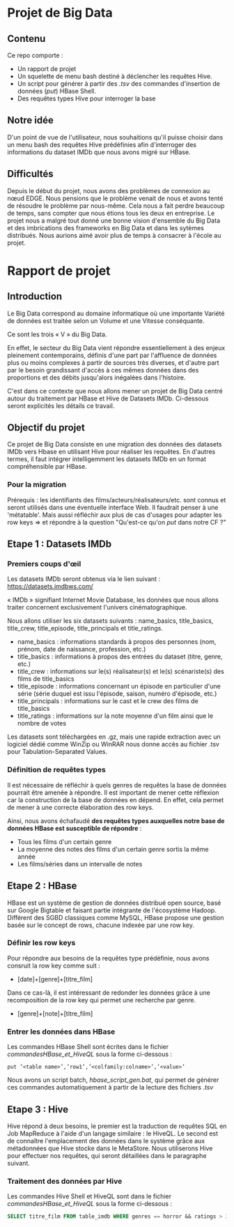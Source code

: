 # Projet de Big Data
## Contenu
Ce repo comporte :
- Un rapport de projet
- Un squelette de menu bash destiné à déclencher les requêtes Hive.
- Un script pour générer à partir des *.tsv* des commandes d'insertion de données (_put_) HBase Shell.
- Des requêtes types Hive pour interroger la base

## Notre idée
D'un point de vue de l'utilisateur, nous souhaitions qu'il puisse choisir dans un menu bash des requêtes Hive prédéfinies afin d'interroger des informations du dataset IMDb que nous avons migré sur HBase.

## Difficultés
Depuis le début du projet, nous avons des problèmes de connexion au nœud EDGE. 
Nous pensions que le problème venait de nous et avons tenté de résoudre le problème par nous-même. 
Cela nous a fait perdre beaucoup de temps, sans compter que nous étions tous les deux en entreprise.
Le projet nous a malgré tout donné une bonne vision d'ensemble du Big Data et des imbrications des frameworks en Big Data et dans les sytèmes distribués.
Nous aurions aimé avoir plus de temps à consacrer à l'école au projet.

# Rapport de projet
## Introduction
Le Big Data correspond au domaine informatique où une importante Variété de données est traitée selon un Volume et une Vitesse conséquante.

Ce sont les trois « V » du Big Data.

En effet, le secteur du Big Data vient répondre essentiellement à des enjeux pleinement contemporains, définis d'une part par l'affluence de données plus ou moins complexes à partir de sources très diverses, et d'autre part par le besoin grandissant d'accès à ces mêmes données dans des proportions et des débits jusqu'alors inégalées dans l'histoire.

C'est dans ce contexte que nous allons mener un projet de Big Data centré autour du traitement par HBase et Hive de Datasets IMDb. Ci-dessous seront explicités les détails ce travail.

## Objectif du projet
Ce projet de Big Data consiste en une migration des données des datasets IMDb vers Hbase en utilisant Hive pour réaliser les requêtes. En d'autres termes, il faut intégrer intelligemment les datasets IMDb en un format compréhensible par HBase.

### Pour la migration
Prérequis : les identifiants des films/acteurs/réalisateurs/etc. sont connus et seront utilisés dans une éventuelle interface Web.
Il faudrait penser à une 'métatable'. 
Mais aussi réfléchir aux plus de cas d'usages pour adapter les row keys => et répondre à la question "Qu'est-ce qu'on _put_ dans notre CF ?"

## Etape 1 : Datasets IMDb
### Premiers coups d'œil
Les datasets IMDb seront obtenus via le lien suivant : https://datasets.imdbws.com/

« IMDb » signifiant Internet Movie Database, les données que nous allons traiter concernent exclusivement l'univers cinématographique.

Nous allons utiliser les six datasets suivants : name_basics, title_basics, title_crew, title_episode, title_principals et title_ratings.

- name_basics : informations standards à propos des personnes (nom, prénom, date de naissance, profession, etc.)
- title_basics : informations à propos des entrées du dataset (titre, genre, etc.)
- title_crew : informations sur le(s) réalisateur(s) et le(s) scénariste(s) des films de title_basics
- title_episode : informations concernant un épisode en particulier d'une série (série duquel est issu l'épisode, saison, numéro d'épisode, etc.)
- title_principals : informations sur le cast et le crew des films de title_basics
- title_ratings : informations sur la note moyenne d'un film ainsi que le nombre de votes

Les datasets sont téléchargées en .gz, mais une rapide extraction avec un logiciel dédié comme WinZip ou WinRAR nous donne accès au fichier .tsv pour Tabulation-Separated Values.

### Définition de requêtes types
Il est nécessaire de réfléchir à quels genres de requêtes la base de données pourrait être amenée à répondre. Il est important de mener cette réflexion car la construction de la base de données en dépend. En effet, cela permet de mener à une correcte élaboration des row keys.

Ainsi, nous avons échafaudé **des requêtes types auxquelles notre base de données HBase est susceptible de répondre** :
- Tous les films d'un certain genre
- La moyenne des notes des films d'un certain genre sortis la même année
- Les films/séries dans un intervalle de notes

## Etape 2 : HBase
HBase est un système de gestion de données distribué open source, basé sur Google Bigtable et faisant partie intégrante de l'écosystème Hadoop. Différent des SGBD classiques comme MySQL, HBase propose une gestion basée sur le concept de rows, chacune indexée par une row key.

### Définir les row keys
Pour répondre aux besoins de la requêtes type prédéfinie, nous avons consruit la row key comme suit :
- [date]+[genre]+[titre_film]

Dans ce cas-là, il est intéressant de redonder les données grâce à une recomposition de la row key qui permet une recherche par genre.
- [genre]+[note]+[titre_film]

### Entrer les données dans HBase
Les commandes HBase Shell sont écrites dans le fichier *commandesHBase_et_HiveQL* sous la forme ci-dessous :
```
put ’<table name>’,’row1’,’<colfamily:colname>’,’<value>’
```
Nous avons un script batch, *hbase_script_gen.bat*, qui permet de générer ces commandes automatiquement à partir de la lecture des fichiers *.tsv*

## Etape 3 : Hive
Hive répond à deux besoins, le premier est la traduction de requêtes SQL en Job MapReduce à l'aide d'un langage similaire : le HiveQL.
Le second est de connaître l'emplacement des données dans le système grâce aux métadonnées que Hive stocke dans le MetaStore.
Nous utiliserons Hive pour effectuer nos requêtes, qui seront détaillées dans le paragraphe suivant.

### Traitement des données par Hive
Les commandes Hive Shell et HiveQL sont dans le fichier *commandesHBase_et_HiveQL* sous la forme ci-dessous :
```SQL
SELECT titre_film FROM table_imdb WHERE genres == horror && ratings > 3
```
